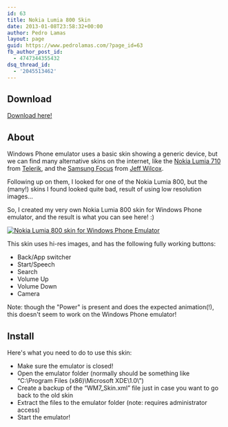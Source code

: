 ```yaml
---
id: 63
title: Nokia Lumia 800 Skin
date: 2013-01-08T23:58:32+00:00
author: Pedro Lamas
layout: page
guid: https://www.pedrolamas.com/?page_id=63
fb_author_post_id:
  - 4747344355432
dsq_thread_id:
  - '2045513462'
---
```


## Download

[Download here!](/wp-content/uploads/downloads/2013/01/Nokia-Lumia-800.zip)

## About

Windows Phone emulator uses a basic skin showing a generic device, but we can find many alternative skins on the internet, like the [Nokia Lumia 710](http://blogs.telerik.com/blogs/posts/11-10-26/welcome-nokia-lumia-wp7-emulator-skin.aspx) from [Telerik](http://www.telerik.com/), and the [Samsung Focus](http://www.jeff.wilcox.name/2011/12/my-new-windows-phone-emulator-theme/) from [Jeff Wilcox](http://www.jeff.wilcox.name/).

Following up on them, I looked for one of the Nokia Lumia 800, but the (many!) skins I found looked quite bad, result of using low resolution images...

So, I created my very own Nokia Lumia 800 skin for Windows Phone emulator, and the result is what you can see here! :)

[![Nokia Lumia 800 skin for Windows Phone Emulator](/wp-content/uploads/2013/01/Nokia-Lumia-800-skin-for-Windows-Phone-Emulator-thumb.png)](/wp-content/uploads/2013/01/Nokia-Lumia-800-skin-for-Windows-Phone-Emulator.png)

This skin uses hi-res images, and has the following fully working buttons:

- Back/App switcher
- Start/Speech
- Search
- Volume Up
- Volume Down
- Camera

Note: though the "Power" is present and does the expected animation(!), this doesn't seem to work on the Windows Phone emulator!

## Install

Here's what you need to do to use this skin:

- Make sure the emulator is closed!
- Open the emulator folder (normally should be something like “C:\Program Files (x86)\Microsoft XDE\1.0\”)
- Create a backup of the “WM7_Skin.xml” file just in case you want to go back to the old skin
- Extract the files to the emulator folder (note: requires administrator access)
- Start the emulator!
